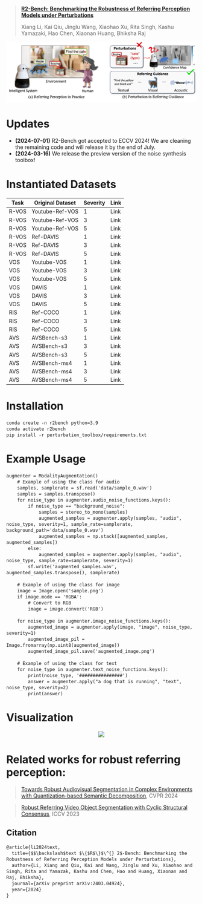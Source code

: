 > [**R2-Bench: Benchmarking the Robustness of Referring Perception Models under Perturbations**](https://arxiv.org/abs/2403.04924)
>
> Xiang Li, Kai Qiu, Jinglu Wang, Xiaohao Xu, Rita Singh, Kashu Yamazaki, Hao Chen, Xiaonan Huang, Bhiksha Raj

<p align="center"><img src="assets/Illustration.png" width="700"/></p>

# Updates
- **(2024-07-01)** R2-Bench got accepted to ECCV 2024! We are cleaning the remaining code and will release it by the end of July.
- **(2024-03-16)** We release the preview version of the noise synthesis toolbox!

# Instantiated Datasets
| Task | Original Dataset | Severity | Link |
|-----------------|-----------------|-----------------|-----------------|
| R-VOS | Youtube-Ref-VOS | 1 | Link |
| R-VOS | Youtube-Ref-VOS | 3 | Link |
| R-VOS | Youtube-Ref-VOS | 5 | Link |
| R-VOS | Ref-DAVIS | 1 | Link |
| R-VOS | Ref-DAVIS | 3 | Link |
| R-VOS | Ref-DAVIS | 5 | Link |
| VOS | Youtube-VOS | 1 | Link |
| VOS | Youtube-VOS | 3 | Link |
| VOS | Youtube-VOS | 5 | Link |
| VOS | DAVIS | 1 | Link |
| VOS | DAVIS | 3 | Link |
| VOS | DAVIS | 5 | Link |
| RIS | Ref-COCO | 1 | Link |
| RIS | Ref-COCO | 3 | Link |
| RIS | Ref-COCO | 5 | Link |
| AVS | AVSBench-s3 | 1 | Link |
| AVS | AVSBench-s3 | 3 | Link |
| AVS | AVSBench-s3 | 5 | Link |
| AVS | AVSBench-ms4 | 1 | Link |
| AVS | AVSBench-ms4 | 3 | Link |
| AVS | AVSBench-ms4 | 5 | Link |

# Installation
```
conda create -n r2bench python=3.9
conda activate r2bench
pip install -r perturbation_toolbox/requirements.txt
```

# Example Usage
```
augmenter = ModalityAugmentation()
    # Example of using the class for audio
    samples, samplerate = sf.read('data/sample_0.wav')
    samples = samples.transpose()
    for noise_type in augmenter.audio_noise_functions.keys():
        if noise_type == "background_noise":
            samples = stereo_to_mono(samples)
            augmented_samples = augmenter.apply(samples, "audio", noise_type, severity=1, sample_rate=samplerate, background_path='data/sample_0.wav')
            augmented_samples = np.stack([augmented_samples, augmented_samples])
        else:
            augmented_samples = augmenter.apply(samples, "audio", noise_type, sample_rate=samplerate, severity=1)
        sf.write('augmented_samples.wav', augmented_samples.transpose(), samplerate)

    # Example of using the class for image
    image = Image.open('sample.png')
    if image.mode == 'RGBA':
        # Convert to RGB
        image = image.convert('RGB')

    for noise_type in augmenter.image_noise_functions.keys():
        augmented_image = augmenter.apply(image, "image", noise_type, severity=1)
        augmented_image_pil = Image.fromarray(np.uint8(augmented_image))
        augmented_image_pil.save('augmented_image.png')

    # Example of using the class for text
    for noise_type in augmenter.text_noise_functions.keys():
        print(noise_type, '################')
        answer = augmenter.apply("a dog that is running", "text", noise_type, severity=2)
        print(answer)
```

# Visualization
<p align="center"><img src="assets/vis.jpg" width="900"/></p>

# Related works for robust referring perception:

> [Towards Robust Audiovisual Segmentation in Complex Environments with Quantization-based Semantic Decomposition](https://arxiv.org/abs/2310.00132), CVPR 2024

> [Robust Referring Video Object Segmentation with Cyclic Structural Consensus](https://arxiv.org/abs/2403.04924), ICCV 2023

## Citation
```
@article{li2024text,
  title={$$\backslash$text $\{$R$\}$\^{} 2$-Bench: Benchmarking the Robustness of Referring Perception Models under Perturbations},
  author={Li, Xiang and Qiu, Kai and Wang, Jinglu and Xu, Xiaohao and Singh, Rita and Yamazak, Kashu and Chen, Hao and Huang, Xiaonan and Raj, Bhiksha},
  journal={arXiv preprint arXiv:2403.04924},
  year={2024}
}
```
